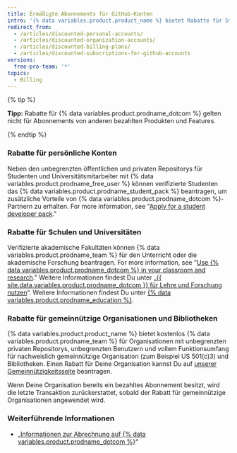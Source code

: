 ```yaml
---
title: Ermäßigte Abonnements für GitHub-Konten
intro: '{% data variables.product.product_name %} bietet Rabatte für Studenten, Lehrer, Bildungseinrichtungen, gemeinnützige Organisationen und Bibliotheken.'
redirect_from:
  - /articles/discounted-personal-accounts/
  - /articles/discounted-organization-accounts/
  - /articles/discounted-billing-plans/
  - /articles/discounted-subscriptions-for-github-accounts
versions:
  free-pro-team: '*'
topics:
  - Billing
---
```


{% tip %}

**Tipp:** Rabatte für {% data variables.product.prodname_dotcom %} gelten nicht für Abonnements von anderen bezahlten Produkten und Features.

{% endtip %}

### Rabatte für persönliche Konten

Neben den unbegrenzten öffentlichen und privaten Repositorys für Studenten und Universitätsmitarbeiter mit {% data variables.product.prodname_free_user %} können verifizierte Studenten das {% data variables.product.prodname_student_pack %} beantragen, um zusätzliche Vorteile von {% data variables.product.prodname_dotcom %}-Partnern zu erhalten. For more information, see "[Apply for a student developer pack](/education/explore-the-benefits-of-teaching-and-learning-with-github-education/apply-for-a-student-developer-pack)."

### Rabatte für Schulen und Universitäten

Verifizierte akademische Fakultäten können {% data variables.product.prodname_team %} für den Unterricht oder die akademische Forschung beantragen. For more information, see "[Use {% data variables.product.prodname_dotcom %} in your classroom and research](/education/explore-the-benefits-of-teaching-and-learning-with-github-education/use-github-in-your-classroom-and-research)." Weitere Informationen findest Du unter „[{{ site.data.variables.product.prodname_dotcom }} für Lehre und Forschung nutzen](/articles/using-github-in-your-classroom-and-research)“. Weitere Informationen findest Du unter [{% data variables.product.prodname_education %}](https://education.github.com/).

### Rabatte für gemeinnützige Organisationen und Bibliotheken

{% data variables.product.product_name %} bietet kostenlos {% data variables.product.prodname_team %} für Organisationen mit unbegrenzten privaten Repositorys, unbegrenzten Benutzern und vollem Funktionsumfang für nachweislich gemeinnützige Organisation (zum Beispiel US 501(c)3) und Bibliotheken. Einen Rabatt für Deine Organisation kannst Du auf [unserer Gemeinnützigkeitsseite](https://github.com/nonprofit) beantragen.

Wenn Deine Organisation bereits ein bezahltes Abonnement besitzt, wird die letzte Transaktion zurückerstattet, sobald der Rabatt für gemeinnützige Organisationen angewendet wird.

### Weiterführende Informationen

- „[Informationen zur Abrechnung auf {% data variables.product.prodname_dotcom %}](/articles/about-billing-on-github)“
